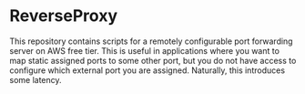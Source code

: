 # ReverseProxy

This repository contains scripts for a remotely configurable port forwarding server on AWS free tier. This is useful in applications where you want to map static assigned ports to some other port, but you do not have access to configure which external port you are assigned. Naturally, this introduces some latency.
